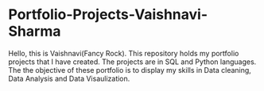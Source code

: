 # Portfolio-Projects-Vaishnavi-Sharma
Hello, this is Vaishnavi(Fancy Rock). This repository holds my portfolio projects that I have created. 
The projects are in SQL and Python languages. 
The the objective of these portfolio is to display my skills in Data cleaning, Data Analysis and Data Visaulization.
